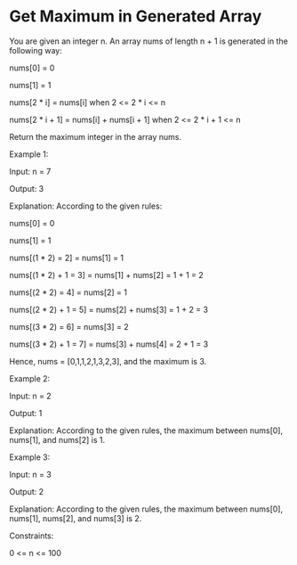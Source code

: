 #  Get Maximum in Generated Array

You are given an integer n. An array nums of length n + 1 is generated in the following way:

nums[0] = 0

nums[1] = 1

nums[2 * i] = nums[i] when 2 <= 2 * i <= n

nums[2 * i + 1] = nums[i] + nums[i + 1] when 2 <= 2 * i + 1 <= n

Return the maximum integer in the array nums​​​.

 

Example 1:

Input: n = 7

Output: 3

Explanation: According to the given rules:

nums[0] = 0

nums[1] = 1

nums[(1 * 2) = 2] = nums[1] = 1

nums[(1 * 2) + 1 = 3] = nums[1] + nums[2] = 1 + 1 = 2

nums[(2 * 2) = 4] = nums[2] = 1

nums[(2 * 2) + 1 = 5] = nums[2] + nums[3] = 1 + 2 = 3

nums[(3 * 2) = 6] = nums[3] = 2

nums[(3 * 2) + 1 = 7] = nums[3] + nums[4] = 2 + 1 = 3

Hence, nums = [0,1,1,2,1,3,2,3], and the maximum is 3.

Example 2:


Input: n = 2

Output: 1

Explanation: According to the given rules, the maximum between nums[0], nums[1], and nums[2] is 1.

Example 3:

Input: n = 3

Output: 2

Explanation: According to the given rules, the maximum between nums[0], nums[1], nums[2], and nums[3] is 2.
 

Constraints:

0 <= n <= 100
